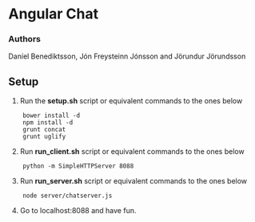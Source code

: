 # Angular Chat

### Authors
Daníel Benediktsson, Jón Freysteinn Jónsson and Jörundur Jörundsson

## Setup
1. Run the **setup.sh** script or equivalent commands to the ones below
```
	bower install -d
	npm install -d
	grunt concat
	grunt uglify
```
2. Run **run_client.sh** script or equivalent commands to the ones below
```
	python -m SimpleHTTPServer 8088
```
3. Run **run_server.sh** script or equivalent commands to the ones below
```
	node server/chatserver.js
```
4. Go to localhost:8088 and have fun.